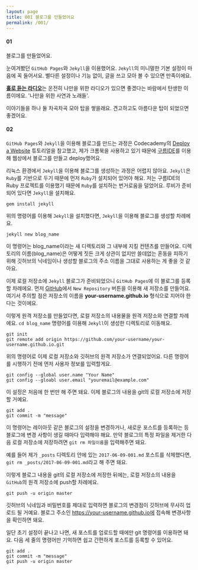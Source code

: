 ```yaml
---
layout: page
title: 001 블로그를 만들었어요
permalink: /001/
---
```


#### 01

블로그를 만들었어요.

눈여겨봤던 `GitHub Pages`와 `Jekyll`을 이용했어요. `Jekyll`의 미니멀한 기본 설정이 마음에 꼭 들어서요. 별다른 설정이나 기능 없이, 글을 쓰고 모아 볼 수 있으면 만족이에요.

[**홀로 듣는 라디오**](https://signifie.github.io)는 온전히 나만을 위한 라디오가 있으면 좋겠다는 바람에서 탄생한 이름이에요. '나만을 위한 사연과 노래들'.

이야기들을 하나 둘 차곡차곡 모아 탑을 쌓을래요. 견고하고도 아름다운 탑이 되었으면 좋겠어요.

#### 02

`GitHub Pages`와 `Jekyll`을 이용해 블로그를 만드는 과정은 Codecademy의 [Deploy a Website](https://www.codecademy.com/learn/deploy-a-website) 튜토리얼을 참고했고, 제가 크롬북을 사용하고 있기 때문에 [구름IDE](https://www.goorm.io/)를 이용해 웹상에서 블로그를 만들고 deploy했어요.

리눅스 환경에서 `Jekyll`을 이용해 블로그를 생성하는 과정은 어렵지 않아요. `Jekyll`은 `Ruby`를 기반으로 두기 때문에 먼저 `Ruby`가 설치되어 있어야 해요. 저는 구름IDE의 Ruby 프로젝트를 이용했기 때문에 `Ruby`를 설치하는 번거로움을 덜었어요. 루비가 준비되어 있다면 `Jekyll`을 설치해요.

	gem install jekyll

위의 명령어를 이용해 `Jekyll`을 설치했다면, `Jekyll`을 이용해 블로그를 생성할 차례에요.

	jekyll new blog_name

이 명령어는 blog_name이라는 새 디렉토리와 그 내부에 지킬 컨텐츠를 만들어요. 디렉토리의 이름(blog_name)은 어떻게 짓든 크게 상관이 없지만 쓸데없는 혼동을 피하기 위해 깃허브의 닉네임이나 생성할 블로그의 주소 이름을 그대로 사용하는 게 좋을 것 같아요.

이제 로컬 저장소에 `Jekyll` 블로그가 준비되었으니 `GitHub Pages`에 이 블로그를 등록할 차례에요. 먼저 [GitHub](https://github.com/)에서 `New Repository` 버튼을 이용해 새 저장소를 만들어요. 여기서 주의할 점은 저장소의 이름을 **your-username.github.io** 형식으로 지어야 한다는 것이에요.

이렇게 원격 저장소를 만들었다면, 로컬 저장소의 내용물을 원격 저장소와 연결할 차례에요. `cd blog_name` 명령어를 이용해 `Jekyll`이 생성한 디렉토리로 이동해요.

	git init
	git remote add origin https://github.com/your-username/your-username.github.io.git
	
위의 명령어로 이제 로컬 저장소와 깃허브의 원격 저장소가 연결되었어요. 다른 명령어를 시행하기 전에 먼저 사용자 정보를 입력할게요.

	git config --global user.name "Your Name"
	git config --gloabl user.email "youremail@example.com"
	
이 설정은 처음에 한 번만 해 주면 돼요. 이제 블로그의 내용을 git의 로컬 저장소에 저장할 거예요.

	git add .
	git commit -m "message"

이 명령어는 레이아웃 같은 블로그의 설정을 변경하거나, 새로운 포스트를 등록하는 등 블로그에 변경 사항이 생길 때마다 입력해야 해요. 만약 블로그의 특정 파일을 제거한 다음 로컬 저장소에 저장하려면 `git rm 파일이름`을 입력해주면 돼요.

예를 들어 제가 `_posts` 디렉토리 안에 있는 `2017-06-09-001.md` 포스트를 삭제했다면, `git rm _posts/2017-06-09-001.md`라고 해 주면 돼요.

이렇게 블로그 내용을 git의 로컬 저장소에 저장한 뒤에는, 로컬 저장소의 내용을 `GitHub`의 원격 저장소에 push할 차례에요.

	git push -u origin master
	
깃허브의 닉네임과 비밀번호를 제대로 입력하면 블로그의 변경점이 깃허브에 무사히 업로드 될 거예요. 블로그 주소인 https://your-username.github.io에 접속해 변경사항을 확인하면 돼요.

일단 초기 설정이 끝나고 나면, 새 포스트를 업로드할 때에만 git 명령어를 이용하면 돼요. 다음 세 줄의 명령어만 기억하면 쉽고 간편하게 포스트를 등록할 수 있어요.

	git add .
	git commit -m "message"
	git push -u origin master
	
